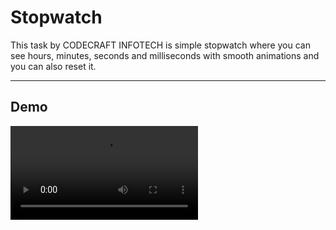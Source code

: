 # **Stopwatch**

This task by CODECRAFT INFOTECH is simple stopwatch where you can see hours, minutes, seconds and milliseconds with smooth animations and you can also reset it.

---

## **Demo**

<video src="https://github.com/user-attachments/assets/d1788cd2-072d-435a-9e7e-6977c315523b" controls="controls" style="max-width: 100%; height: auto;">
    Demo how the app works.
</video>
